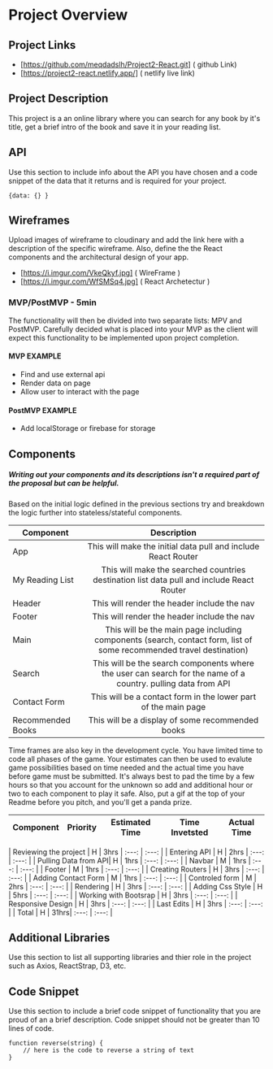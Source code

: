 # Project Overview

## Project Links

- [https://github.com/meqdadslh/Project2-React.git] ( github Link)
- [https://project2-react.netlify.app/] ( netlify live link)

## Project Description

This project is a an online library where you can search for any book by it's title, get a brief intro of the book and save it in your reading list. 

## API

Use this section to include info about the API you have chosen and a code snippet of the data that it returns and is required for your project. 


```
{data: {} }
```


## Wireframes

Upload images of wireframe to cloudinary and add the link here with a description of the specific wireframe. Also, define the the React components and the architectural design of your app.

- [https://i.imgur.com/VkeQkyf.jpg] ( WireFrame )
- [https://i.imgur.com/WfSMSq4.jpg] ( React Archetectur )


### MVP/PostMVP - 5min

The functionality will then be divided into two separate lists: MPV and PostMVP.  Carefully decided what is placed into your MVP as the client will expect this functionality to be implemented upon project completion.  

#### MVP EXAMPLE
- Find and use external api 
- Render data on page 
- Allow user to interact with the page

#### PostMVP EXAMPLE

- Add localStorage or firebase for storage

## Components
##### Writing out your components and its descriptions isn't a required part of the proposal but can be helpful.

Based on the initial logic defined in the previous sections try and breakdown the logic further into stateless/stateful components. 

| Component | Description | 
| --- | :---: |  
| App | This will make the initial data pull and include React Router| 
| My Reading List | This will make the searched countries destination list data pull and include React Router| 
| Header | This will render the header include the nav | 
| Footer | This will render the header include the nav | 
| Main | This will be the main page including components (search, contact form, list of some recommended travel destination) | 
| Search | This will be the search components where the user can search for the name of a country. pulling data from API | 
| Contact Form | This will be a contact form in the lower part of the main page | 
| Recommended Books | This will be a display of some recommended books| 


Time frames are also key in the development cycle.  You have limited time to code all phases of the game.  Your estimates can then be used to evalute game possibilities based on time needed and the actual time you have before game must be submitted. It's always best to pad the time by a few hours so that you account for the unknown so add and additional hour or two to each component to play it safe. Also, put a gif at the top of your Readme before you pitch, and you'll get a panda prize.

| Component | Priority | Estimated Time | Time Invetsted | Actual Time |
| :---: | :---: |  :---: | :---: | :---: |

| Reviewing the project | H | 3hrs | :---: | :---: |
| Entering API | H | 2hrs | :---: | :---: |
| Pulling Data from API| H | 1hrs | :---: | :---: |
| Navbar | M | 1hrs | :---: | :---: |
| Footer | M | 1hrs | :---: | :---: |
| Creating Routers | H | 3hrs | :---: | :---: |
| Adding Contact Form | M | 1hrs | :---: | :---: |
| Controled form | M | 2hrs | :---: | :---: |
| Rendering | H | 3hrs | :---: | :---: |
| Adding Css Style | H | 5hrs | :---: | :---: |
| Working with Bootsrap | H | 3hrs | :---: | :---: |
| Responsive Design | H | 3hrs | :---: | :---: |
| Last Edits | H | 3hrs | :---: | :---: |
| Total | H | 31hrs| :---: | :---: |

## Additional Libraries
 Use this section to list all supporting libraries and thier role in the project such as Axios, ReactStrap, D3, etc. 

## Code Snippet

Use this section to include a brief code snippet of functionality that you are proud of an a brief description.  Code snippet should not be greater than 10 lines of code. 

```
function reverse(string) {
	// here is the code to reverse a string of text
}
```
